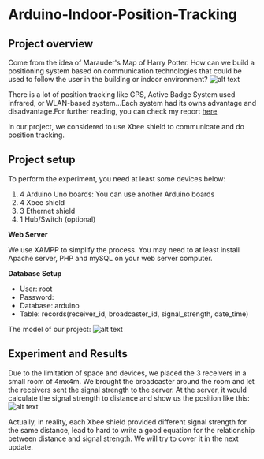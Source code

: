 # Arduino-Indoor-Position-Tracking

## Project overview
Come from the idea of Marauder's Map of Harry Potter. How can we build a positioning system based on communication technologies that could be used to follow the user in the building or indoor environment?
![alt text](https://raw.githubusercontent.com/thovo/Arduino-Indoor-Position-Tracking/master/images/map.jpg "Map")

There is a lot of position tracking like GPS, Active Badge System used infrared, or WLAN-based system...Each system had its owns advantage and disadvantage.For further reading, you can check my report [here](https://github.com/thovo/Arduino-Indoor-Position-Tracking/blob/master/reports/Report.pdf "Report")

In our project, we considered to use Xbee shield to communicate and do position tracking.

## Project setup
To perform the experiment, you need at least some devices below:

1. 4 Arduino Uno boards: You can use another Arduino boards
2. 4 Xbee shield
3. 3 Ethernet shield
4. 1 Hub/Switch (optional)

**Web Server**

We use XAMPP to simplify the process. You may need to at least install Apache server, PHP and mySQL on your web server computer.

**Database Setup**

* User: root
* Password:
* Database: arduino
* Table: records(receiver_id, broadcaster_id, signal_strength, date_time)

The model of our project:
![alt text](https://raw.githubusercontent.com/thovo/Arduino-Indoor-Position-Tracking/master/images/model.png "Model")

## Experiment and Results
Due to the limitation of space and devices, we placed the 3 receivers in a small room of 4mx4m. We brought the broadcaster around the room and let the receivers sent the signal strength to the server. At the server, it would calculate the signal strength to distance and show us the position like this:
![alt text](https://raw.githubusercontent.com/thovo/Arduino-Indoor-Position-Tracking/master/images/intersection.png "Intersection")

Actually, in reality, each Xbee shield provided different signal strength for the same distance, lead to hard to write a good equation for the relationship between distance and signal strength. We will try to cover it in the next update.



